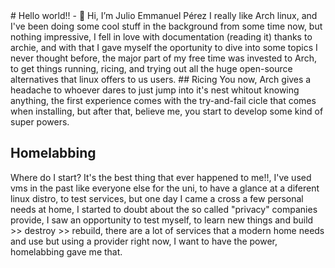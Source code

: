 <!--                                                                  ___     __    __                                      
                                                                     /\_ \   /\ `\ /\ \                                     
      __     ___ ___      ___ ___       __       ___    __  __     __\//\ \  \`\ `\\ \ \___      ___     ___ ___       __   
    /'__`\ /' __` __`\  /' __` __`\   /'__`\   /' _ `\ /\ \/\ \  /'__`\\ \ \ `\`\ `\\ \  _ `\   / __`\ /' __` __`\   /'__`\ 
   /\  __/ /\ \/\ \/\ \ /\ \/\ \/\ \ /\ \L\.\_ /\ \/\ \\ \ \_\ \/\  __/ \_\ \_`\`\ `\\ \ \ \ \ /\ \L\ \/\ \/\ \/\ \ /\  __/ 
   \ \____\\ \_\ \_\ \_\\ \_\ \_\ \_\\ \__/.\_\\ \_\ \_\\ \____/\ \____\/\____\`\`\__\\ \_\ \_\\ \____/\ \_\ \_\ \_\\ \____\
    \/____/ \/_/\/_/\/_/ \/_/\/_/\/_/ \/__/\/_/ \/_/\/_/ \/___/  \/____/\/____/ `\/__/ \/_/\/_/ \/___/  \/_/\/_/\/_/ \/____/
--!>                                                                                                                                                                                                                                                             
                                                                                                                                                                                                                                                                                                                                                                                            
# Hello world!! 
- 👋 Hi, I’m Julio Emmanuel Pérez
I really like Arch linux, and I've been doing some cool stuff in the background from some time now, but nothing impressive,
I fell in love with documentation (reading it) thanks to archie, and with that I gave myself the oportunity to dive into
some topics I never thought before, the major part of my free time was invested to Arch, to get things running, ricing,
and trying out all the huge open-source alternatives that linux offers to us users.

## Ricing
You now, Arch gives a headache to whoever dares to just jump into it's nest whitout knowing anything, the first experience
comes with the try-and-fail cicle that comes when installing, but after that, believe me, you start to develop some kind
of super powers.

<!--- ![my first working gui](https://github.com/JulioEPdS/JulioEPdS/screenshots/HandsOnArchAndXMonad.png)
This was my first successfull attempt to install Xserver to my Arch linux, I somehow choosed to start
my path using XMonad, which wasn't easy at first and I never mastered, but undertood to the just enough spot. 
--->

## Homelabbing
Where do I start? It's the best thing that ever happened to me!!, I've used vms in the past like everyone else for
the uni, to have a glance at a diferent linux distro, to test services, but one day I came a cross a few personal needs
at home, I started to doubt about the so called "privacy" companies provide, I saw an opportunity to test myself, to learn
new things and build >> destroy >> rebuild, there are a lot of services that a modern home needs and use but using a provider
right now, I want to have the power, homelabbing gave me that.


<!---
ForceDSoul3/ForceDSoul3 is a ✨ special ✨ repository because its `README.md` (this file) appears on your GitHub profile.
You can click the Preview link to take a look at your changes.
--->
